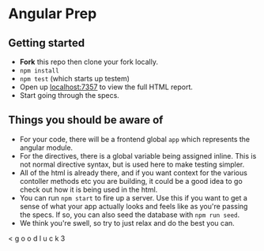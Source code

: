 # Angular Prep

## Getting started

- **Fork** this repo then clone your fork locally.
- `npm install`
- `npm test` (which starts up testem)
- Open up [localhost:7357](http://localhost:7357) to view the full HTML report.
- Start going through the specs.

## Things you should be aware of

- For your code, there will be a frontend global `app` which represents the angular module.
- For the directives, there is a global variable being assigned inline. This is not normal directive syntax, but is used here to make testing simpler.
- All of the html is already there, and if you want context for the various contoller methods etc you are building, it could be a good idea to go check out how it is being used in the html.
- You can run `npm start` to fire up a server. Use this if you want to get a sense of what your app actually looks and feels like as you're passing the specs. If so, you can also seed the database with `npm run seed`.
- We think you're swell, so try to just relax and do the best you can.

< g o o d  l u c k 3
